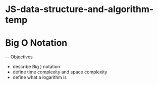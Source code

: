 # JS-data-structure-and-algorithm-temp


# Big O Notation

-- Objectives

- describe Big ) notation
- define time complexity and space complexity
- define what a logarithm is 